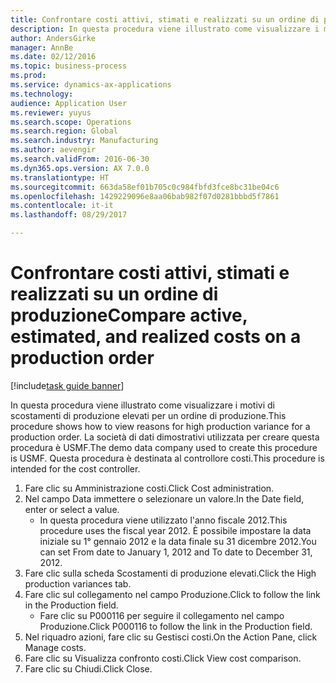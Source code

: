 ```yaml
--- 
title: Confrontare costi attivi, stimati e realizzati su un ordine di produzione
description: In questa procedura viene illustrato come visualizzare i motivi di scostamenti di produzione elevati per un ordine di produzione.
author: AndersGirke
manager: AnnBe
ms.date: 02/12/2016
ms.topic: business-process
ms.prod: 
ms.service: dynamics-ax-applications
ms.technology: 
audience: Application User
ms.reviewer: yuyus
ms.search.scope: Operations
ms.search.region: Global
ms.search.industry: Manufacturing
ms.author: aevengir
ms.search.validFrom: 2016-06-30
ms.dyn365.ops.version: AX 7.0.0
ms.translationtype: HT
ms.sourcegitcommit: 663da58ef01b705c0c984fbfd3fce8bc31be04c6
ms.openlocfilehash: 1429229096e8aa06bab982f07d0281bbbd5f7861
ms.contentlocale: it-it
ms.lasthandoff: 08/29/2017

---
```

# <a name="compare-active-estimated-and-realized-costs-on-a-production-order"></a><span data-ttu-id="c5368-103">Confrontare costi attivi, stimati e realizzati su un ordine di produzione</span><span class="sxs-lookup"><span data-stu-id="c5368-103">Compare active, estimated, and realized costs on a production order</span></span>

[!include[task guide banner](../../includes/task-guide-banner.md)]

<span data-ttu-id="c5368-104">In questa procedura viene illustrato come visualizzare i motivi di scostamenti di produzione elevati per un ordine di produzione.</span><span class="sxs-lookup"><span data-stu-id="c5368-104">This procedure shows how to view reasons for high production variance for a production order.</span></span> <span data-ttu-id="c5368-105">La società di dati dimostrativi utilizzata per creare questa procedura è USMF.</span><span class="sxs-lookup"><span data-stu-id="c5368-105">The demo data company used to create this procedure is USMF.</span></span> <span data-ttu-id="c5368-106">Questa procedura è destinata al controllore costi.</span><span class="sxs-lookup"><span data-stu-id="c5368-106">This procedure is intended for the cost controller.</span></span>

1. <span data-ttu-id="c5368-107">Fare clic su Amministrazione costi.</span><span class="sxs-lookup"><span data-stu-id="c5368-107">Click Cost administration.</span></span>
2. <span data-ttu-id="c5368-108">Nel campo Data immettere o selezionare un valore.</span><span class="sxs-lookup"><span data-stu-id="c5368-108">In the Date field, enter or select a value.</span></span>
    * <span data-ttu-id="c5368-109">In questa procedura viene utilizzato l'anno fiscale 2012.</span><span class="sxs-lookup"><span data-stu-id="c5368-109">This procedure uses the fiscal year 2012.</span></span> <span data-ttu-id="c5368-110">È possibile impostare la data iniziale su 1° gennaio 2012 e la data finale su 31 dicembre 2012.</span><span class="sxs-lookup"><span data-stu-id="c5368-110">You can set From date to January 1, 2012 and To date to December 31, 2012.</span></span>  
3. <span data-ttu-id="c5368-111">Fare clic sulla scheda Scostamenti di produzione elevati.</span><span class="sxs-lookup"><span data-stu-id="c5368-111">Click the High production variances tab.</span></span>
4. <span data-ttu-id="c5368-112">Fare clic sul collegamento nel campo Produzione.</span><span class="sxs-lookup"><span data-stu-id="c5368-112">Click to follow the link in the Production field.</span></span>
    * <span data-ttu-id="c5368-113">Fare clic su P000116 per seguire il collegamento nel campo Produzione.</span><span class="sxs-lookup"><span data-stu-id="c5368-113">Click P000116 to follow the link in the Production field.</span></span>  
5. <span data-ttu-id="c5368-114">Nel riquadro azioni, fare clic su Gestisci costi.</span><span class="sxs-lookup"><span data-stu-id="c5368-114">On the Action Pane, click Manage costs.</span></span>
6. <span data-ttu-id="c5368-115">Fare clic su Visualizza confronto costi.</span><span class="sxs-lookup"><span data-stu-id="c5368-115">Click View cost comparison.</span></span>
7. <span data-ttu-id="c5368-116">Fare clic su Chiudi.</span><span class="sxs-lookup"><span data-stu-id="c5368-116">Click Close.</span></span>


